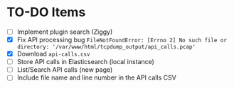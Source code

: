 # TO-DO Items

- [ ] Implement plugin search (Ziggy)
- [x] Fix API processing bug `FileNotFoundError: [Errno 2] No such file or directory: '/var/www/html/tcpdump_output/api_calls.pcap'`
- [x] Download `api-calls.csv`
- [ ] Store API calls in Elasticsearch (local instance)
- [ ] List/Search API calls (new page)
- [ ] Include file name and line number in the API calls CSV
